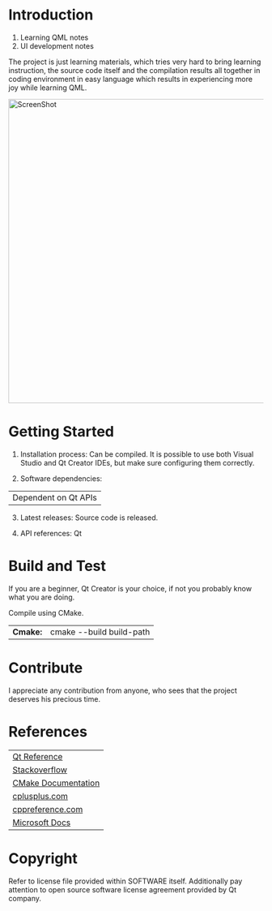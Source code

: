 # Introduction 
1.	Learning QML notes
2.	UI development notes

The project is just learning materials, which tries very hard to bring learning instruction, the source code itself and the compilation results all together in coding environment in easy language which results in experiencing more joy while learning QML.

<img href="https://github.com/s.mehrdad" src="https://github.com/S-mehrdad/LearningQML/blob/master/screenshots/screenshot_02.jpg" width="800" height="600" alt="ScreenShot">


# Getting Started
1.	Installation process:
Can be compiled.
It is possible to use both Visual Studio and Qt Creator IDEs, but make sure configuring them correctly.

2.	Software dependencies:
<table>
<tr>
<td>Dependent on Qt APIs</td>
</tr>
</table>

3.	Latest releases:
Source code is released. 

4.	API references:
Qt

# Build and Test
If you are a beginner, Qt Creator is your choice, if not you probably know what you are doing.

Compile using CMake.

<table>
<tr>
<td><b>Cmake:</b></td>
<td>cmake --build build-path</td>
</tr>
</table>

# Contribute
I appreciate any contribution from anyone, who sees that the project deserves his precious time.

# References
<table>
<tr>
<td><a href="https://doc.qt.io/qt-5/reference-overview.html">Qt Reference</a></td>
</tr>
<tr>
<td><a href="https://stackoverflow.com">Stackoverflow</a></td>
</tr>
<tr>
<td><a href="https://cmake.org/cmake/help/latest/">CMake Documentation</a></td>
</tr>
<tr>
<td><a href="http://www.cplusplus.com/">cplusplus.com</a></td>
</tr>
<tr>
<td><a href="https://en.cppreference.com/">cppreference.com</a></td>
</tr>
<tr>
<td><a href="https://docs.microsoft.com/">Microsoft Docs</a></td>
</tr>
</table>

# Copyright
Refer to license file provided within SOFTWARE itself. Additionally pay attention to open source software license agreement provided by Qt company.